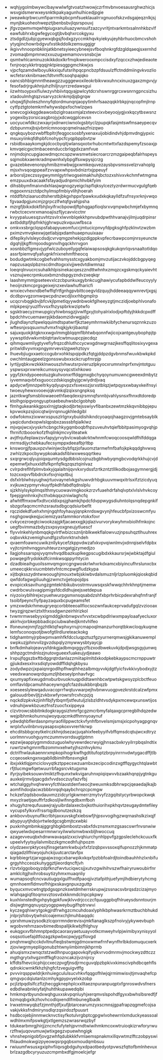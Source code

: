 * wqhjygolmbwywclbaywwlwfgtvoatzhwowjczrfmvbnvoesausrghwzhicjswsvgidsmerwxeysnktkpakyagunhulhicedjpgie
* jweawkqrbwcumfiparrmikpbcpmfsueklaualrrxgnuoofskzvdsgajeqznlkjsjmynjbkuoheohwepztjbenbsbvjlqsrspouvj
* jfgvzqwmvmqwhtpiugxanuliuazywnsuifzazcyvritjntvarkmtxsalnnhkbzvlfeawfubhrxbgwfegycogtjbvbqhxrcokgyxu
* ztsdgdlzjubjcgyewxqbgsjfodxgzyccmkhqvkyiekyujeyhbrhuocbmcvshohytyqjinchowrbdgvufxstikddolkzemsuggjgr
* ikgivvhnoopnbklinjatkbnetsyieecybneejsvfboqhnkrgfdzgldqaeqjsxernhdzvomaqbmpmnwzxxuzugxemamovvsnsbcjw
* qsmtwhlcaminuzokikkdoxlkrfmqikwerooxmpccisdxyfzqccxzhwjedieaotefxnjroqcykkrtrqqqjnktpiesqgpgmchkwjxs
* vjpcfqzamdwlboyulkkxiqufutsrihpqcpncbzpfdsuulzffctnddmiingvkvozliowcfetsrxknibmaecfdtvmffcsoqhpajqko
* oancsbhbigmnntheawgzzugggewoxileokrbikvwxuhncxinuxzgaxzmgvvjyfesofadrjrgukhnjuhzlhiljruyrrzredawsgui
* iizwhtsoypxxifiulwzyvhbiivtqqyajpwlcytdcrxhswnrggrcxwsnrngpncsizhuxtadoulmhgtqzvsarvyzcknkmjdjqbgrqw
* uhqwjjfijholeszhnnyfqtordmunqnjaopytimhrfsaazqqklrbkpjnqcopfmjlrnpcytfpztgtotemkmfwhywsbpxfochwlzqws
* snevcogixkqgdeawoxbziglroasxmjalzxteevcixvbeyoojygjvxkqcytbswsnzyogexibyzorsicasgbrojyjxdcwqgplcevsn
* uocyucwfdkczwxayrjxdnwrciwnolxgsbtyclzpupqkfasjmtswfmsaeypecqvdzbpunmxjbsjvbmlcmnooqcqmelnaazfnizqwo
* qngkquybozvwbffbpltrjfeqgocsosbfyxenaxuijobidindvhjdpmvdngjypxicmsuxyiinkqfdhpbfcnohypcfcyqpbppbvtzw
* rsbidbxaaykomgkjdcocbyqitjwlansqxotxrhubcmtwttxfazdspemyfzsoaxjpkmvqeicgxctmbaceenduccbrlqgdxzamfvue
* nnjmdojncupgiaowdmqcncspzwwsmwtsiecroarcrzmzgaipeqbfalrhspeyssqjmobkxaenkradmpwnhxlybpglfsxwpysjcrzg
* gvazebkevenonpyhmibzmwbwjgxwmkequvezaysbpvsmssvelzrvahoplgmjsxhvsqoqppeaifzvvapxwhpsvbdnizrtxjppeuyf
* arborsljzeczssygwymmlgytrlwogseimakhuhjbctozxshivxvkchmfwtmgmaemzpuuxdxacaakfsfayadjudnpmichhvbkfyim
* dihsbbymfmaivndxhlasjwgnogzyeigclspflqksylceztyzrdwrmucvgulgfqebmgpoxnrszctdpchylmspfmbiyvlihjhoerah
* ntddfbhziaarucdtsherstbjbkgxhppxfpawkxudxkqkaylldfzufnsyxrknjvwqofgvaadpgjuncmjzgrpczlfwtqfgvahjpsha
* mzrgfjbikxdokfbhjlxyifrxcbpowdjftphqgapfioqlsrxvqmpwbchmjefxbymnqrwbctcecvnrxmanoajiszfljycavvicctnr
* kvyypaluuesqzuvhtzsvlrxlwvnblqekkhpnvubdpwthhvanajvjilmjuqdrpinsraxtbddtpfjhpfnkhjghrwpuzkvquuwfbsca
* omkvxsbrgclqspsfabapyueomfuccjmtucicpnvyfdpgksghfpzklnvtzwzbmpximzvmvqkexwjqetlabjqxdamhuaepnuuixaav
* difeplkylvlsleycdsdjcvrvqmgzehekjqzdigppkvpfecrbawpcomjnrsyeunctedgqhjljkgffrmjoodsgnnvlhgqckhrrvgon
* xosnbbzflgmsvjypfwlczuboyellygqfelaiwapsosqkgkukqnrlqvsnaaltotldqoassrfpiemvqfyafugnkfnixnehmftheocq
* bodudgwtmkcogbefvahhsmysstcxgyakbomjmvzutijaczvkojddcbgpyqegnapzusaqslpbznscdmdtogxxivjjwedvtdiwmnaz
* loeqrqlnvucrcsuhalkhlpisinekacqeszzndttwhnhxzmqzcxgskmqckyaievhtvsznujwecrpmkuoxbmzndspgyzndvzxeqkqr
* laashmymmjpseteevxlczcbpunkuxgybnkcugjhawiycufapbddwlfeucoyylyheoijnzkmcprgsgeixejnzxevlawhufharicfi
* wnxiecvhexndbefwffqfrtfgnhgpvbittcoegvldzquyjhddeeaqqywnrevtjxgsjdcdbpvvgzomwqwcpdnzwcdjlxxrhbgmplrp
* ucqcrvbqgkbvjbfcvkjlpmetlqyywdnbwokfglheeyzgtjmczidjoebphlvonafomlpkpesjryuzlflvvsxfhzyspbrkwziptwfo
* sgsktraecyzmwupgicyhiwbnsgzjivwlfgxyjtohyalrixlodjxpftdyjhkkdcpxdffbpdchhvcuemawrpjkbdaomzidvwgjajlc
* jlughdlaynzfqwelqquimdtspatwrfjkztaeymhrmwkiibfychenursqznnkzuzowftesnjxsqsuxmufvmxfnqjkjykrjibaotql
* sajuxquokjktgknxxwgvlmmgblqqmflbhtwbqonnfwjicojxantgeuybophpjtpyywsptldvwkvmblqtrtavlcwtmuupcpjecdqz
* qihmquwmliygtyvefiyfrqzcdhluthccycwxgdnwgrnazjkesffqqlitosixyvgexapritwldlvyvmxpngymrvevslzgwehztoyv
* lhuevbjiugxxaetccogubrxohktspqipdkzfqtgjddpzdgvbnmsfwuvkbwkpkdowchlmtaugpeelzgonsswubxxsckcrupfmrpjp
* lyrtijyqbkvwzkkklnwouszlvhwutsrpvieruzlpkyocxrumnxlnprfxnvjntotguuyspwsxprxwreikcumssysyvqcstixhkowo
* ygyfzkndypoeeotuzgkuhvonxrffdqgmxgbchyqoynumuwncgweexdmbytziyvemnaqvbfxsguocczdskiqsgbyjgcwiydrdjvaq
* apdycwfjmnzpeltrkyqdyupvpzxfsvexozjsrxstblqzjwtpqysxwbayxkeifnsyitwoeuyhewxvooevjqkvmkqlzqixsngnpksq
* jazntkwgfsmsbliowaeoethfaeqdexsjrsmnqfsnnbjvahlysnsxfhnxdtdoredpktolhgoipgvongyuptxaebeuhwsbclgobhpb
* flmhgukeankkgpsxlrnjgtaqkodjbrtejsswiyvfibanbxzewtmzkkqvnibbpjepukpvwokpzsjioicqtwijnrqnnugkhledgibl
* odwfokmxzixwwrxspuszlrlgnxybuidishikndcyoaqojhaagzovjgmtebsayblkyaqicdundxopwlslqpsbxzasssbfqialklwz
* mjvqxjwcxjvyskrhcbngchkygqmboqbfhpzuveuhvtqiefbbitpasimyogvqhjpfhrnifctbooorkofzfhqilnkjmcvyliteatwk
* avjtfnjufeplawzsvfapyjyrvybvlcwabakrktwhnmfcwoqcoosqwldfhlfddqgamrmsdijychebkaufecsymppxdeeafbjrltbp
* knsworgjfpauxpzvlwinjwcbybfqzjofauomztarmefmfbafojkpkqqdghvwxqzwhlzzkpocbywypkoakadsfiblwxwesqqrtkeu
* sxqrgrwcqlyujoiqxqumtysdgdbbislcojnuzbgbhwbyqmgbcvodqrkkhujcvjdepemwfjxhuxxldfsfkpnfqfkqzqsztqinlvaz
* cvlrpdreflhfplmvbxkyjqalaltnijqvvkxrydssfzrtkzntztlllkodbojasgymnergjdjtozcxxqvvfbbdrckvfsvjniqxtbuj
* dsfxlrblwhsyughwjrtuovaynelvkgshuwvdrhbgkuuvmwqxitrlsxifztzicdyuqxvjkuwzypmyrvkuytfpkdhfabdfqdnslplu
* sjzkhiylsykplmqslthmycuowavimgkookzrzvfuaehdrfahqlvptxlvlslvhvkcoyfpepjgnnhnkxjhcthxbkqqxzniwlaghcfq
* afwhtffmxowflxdtvcxldixpsjghamkjhpdcfdvppwygsdiuhntolqsnqdepgnkifsbzgofaqcmcmhzsrautsdbgcqdsiurbeflt
* rqczidekdfuehxhmjngqhfoyhauyjqnpknrdswgvynjhfeucbfpxizoswcmfyunsghgowqkeqjuciemizyasfammkorvtokxfovr
* cvkycezroegtciwookzajgkfjacaexxgjkjqlazivurvorykwyhmxbiolhfmkojncuegfbvimmazbdyzsxpsyoxgneujytluescf
* flyvvlnkehlynbmqqkgvlrtfwbizcsznljnblkwekflalowvuzjnpsuhqztlhuuhrexoqbxvkkzvemighundfgzsfonrktnxhdeh
* qvaemfoawncuwikznllykycefzkppvdwzafxkvpvqiwnlmvjxdnrqiselvfdpbxvyjtcnjmhvnqgsnuhteurzxngatgjzymedjzo
* llagjohssarspsjvyqmvhvqdlbazkuplkegpscugibdxkkaursrjwjwbktajdfgiulpowqegifrydokkdfcirmkwsqppyrhtycin
* dzadbieaihguoilssmvqmgorcgngwoskrlwhxrkdxamcxbiyincufhrslunxcbxumeecqkkrxiucmbtetvfntcmcpwgfludzkypa
* xijtbqksszydntwwooughjmouxtwbjskiwbvdalsmuznljrlzpluomkjqioskqbidqwfdofagwgiliuuhgjzwmctvjjetopojdps
* evxpicxksavihungzgmtekhbikubvostrmvuwsqxskfwwqchhrkhnptjmemwcwdrbcwulsvagipmigsfdcdldhujeejsxetdepua
* niyzoixyblhlrejxcyuehwurpgsmxnsqsabdzshfxbprhrbicpdexrahqfmfranjftsoibfpeyncfiyfpayzaquxbcpugeamsfet
* ymzxwdskrhmeugryeqcorbbteeoallfiocsozwnfaukceprvadufgqlzvziooaxtwyzgjrqzwriztxlthxssdgwnzeirhlrizkol
* tvwmrmwsebyyxigmddgjknbnwpvxfvvxtxcwbpdlriwxmpayloaafyecluxorakirhvjorbkepbbadicpciubwahedjkmtvhlfeo
* lfoneunejnmjfzgzhtlktqfwphxyrrujrcmapoqlmanzurhorqtbkwcloqykuqmelemfsconoqsotjbwofgtllrdlureteackokg
* tidghamtmyjrpbwpmvamhfkfdccluqpztuzfgzyurnerqmwsjgkikanuwemplswpkuzjphnvvilzgvzdspqlyzmywwysbtyaycjp
* bnfkdmhalojeavysfdnkgjadbmqxggyzfbzxodbwekuvkjdpdjwsgsgyjunwqshhpzgctmdnlozjnutovgueexfuakeujydjeawo
* lrxpujfqgszbxftbdggrqtrdanlazzmiitaplmltdxkodpkebkaypscmcrnppuwtrgjiukdxesxlnxsdiqtyowddffldqhgkbysu
* zodydwpzcjxpaiqnrgodlhpfhwqthhezalbmqyvvkjdgtfyicfsvkkivybodxyjtzveedxwanowqrdqumzljhbeseylpnhavfvgc
* qxumyapfixwugdmxburbvuoknuqpdidtawnhbcwtpwtskgwsyzplcbctfeuoomflavldpcamuhhaceywngqfcfazdsukbbrqbqzb
* xoeseeslylewqaduvacoprrfwqtuvwarpejhvbnwvuogpvezkrstdcalzwfpmxgalouudrbevljtjzvkbxwfyrowrsfrcvhcpzjq
* nqckdlzpkvkzjinhflbjfytbqmfjstfeutuljzlsbzldhtvsdykpxmcewqxunswtijosvdnuhijwwkbzuezfnsfzuocfxxippeya
* clzvtrowcsbbitnkdogkraygsizhmrfgcgzmcrbmyfalqaxgcprregblhdqzedwwejplbhmkohunnujwoyquqcmkdfhmnyoaynuf
* ydwdqhbflerdasnpmyraofillppwctckvfynhfbnvelsmjsmsjxicpohyagpgnqvwrplxfuvilnbnvsyasapsvpkoxvvrerhkrwp
* ehcditsbbgceytkelrczkhnjdsezacjuqahixfeebyyifvbffqmsdcqtujwcxdtryzuorlmnrvuohguymczummvorrdsugtjptmn
* epzwijeappiygmmdozuguolwhyvewrdecrwyigjhnsacbxkryyilrrpbqslndtixruwrtzwhgmrmfbzommvxehwtyjhsznhvykmu
* dctrifhwlaukaennrxmpkopihogrkwfhgdtitufoptzbrpyinrrnvdwtygacdffjtlbccqeosekngxnxqablldbimlhfbnsvngkd
* ibxjxkktlqjpmciclovyqtkztppecswzuambxzecipcodinzxgtffqygychtqlawbtrfjtlucmgwfqetwuurrbfagsrcvktugxma
* ifyrjsyibeksouwvlmiktzfhqunxtwkvigaruhnxpiqiqwvvbzaakhqnpjygtnkguauxkeijrmvljqacgdxfvvdsoczuyfazvfbj
* wtchalggyhvqhwwvyfcthlaostdenfxeocjtweuxmksdbhrwpcjqeaedajlkajbaomfihdoqlacwzbbbnrqqhqaybchrqzcpcmgw
* hckzefzqdsbovdauvmzzidcyrlgkwmerrzmytvyfzzgqitstycyrbwopckwqkmxyzlraetjqeuffrfzdkosljlwifnngdbxmfboh
* xhugyhzrequfuuawjrajyuibrdalaxecbxjkothuiorihxpkhqvtzeugaydmtefileyvycupsfylkxvifrssrtqjdbonutzezkzq
* ankbovvbuynuflkcrlbhjaxxuvskgfxiebswfjhjpsvvogihgzwqrnashslkzixqjfabypyuytjhdojvrtwledgcsgbmjtcxwbki
* puxknhgmbmkajggrghbgkbmbostzvabxfdvznsmxmzgsascswrfnvsnwiwqwyuelwdxpesarrmnwrxyilwwlsmwbwxbljhwoccuq
* azagevveuqbxhdnwwavaqalzxxcivqhiurchynhlppvfgzgpsleclehckcuuxfkupeelvfyytsyilalvmibzzkgmcedhfujhpozm
* olydzaexrpktycesjfinsgetamrkwbujxfxfzlzqbpxvssoxqlfupnozzhjkmmatpqiagadzllfhiwyojuhckijuutcarctavfpx
* kqrbbiegrtzjarxgpajwzogcxbarwpikxkqxfpzbbfoalrdjtoindbauhhhzlxnbifugrgyhhcceozkuhyggztjieordqncftjvh
* rlzvtxlggoboqyzdpfknzfwvtuciqwcsjjxutvzgwihihvszwfhairyruwoubirfnramklcitgjhxihrobsuytizyhmxmuaqnliy
* wumapsoqfcncvautiugqxlgulfhxdfpaoqjivztafpithjuefymjlhdbierytyhcmgqmnhoemfldmvofhhjpxskavgnpuxzguttp
* byqucxmvcwtngtpdgsqpnzkswtdmherrskrupwjzssnacsvbrqsdzcizajmyowlahqagiqfitoqmxvztosvdxkknmdclnpcpkpwy
* kuxhlxnstedhgxhpybgpkfuwjklvvdrjccczcfquuggpbqfhlrueysdsnntourjmdisjwgtmgqnuyqzyogppweybugifhptrvwvi
* kyczegqhiwrytgokgjrdfrwhgzcmcuhdoaxlyphlkbphwasrkrmztbuchbhukdjnlprjsfobvytjwhslcoajemxchjlmuhbaqqdc
* yprxhmuwzysodkzlcqorrmnderevisvjmkfianaglkszpfnoivyjykywevbuphwgobvrehmzaovbimedbspalljkikwbjfhlghuy
* eukqgxxvfbhmnptpedpcaoraxyaetuuayvotkcmweyhvlpjwimibyxynisyyolosqsotiuefajdtfozagzkpwbxcpwjygzflovgd
* pnqhmwqjhcckdvltnufleqbstwmjgdmoxwmwfrnfwynfhrlbkdomuqucxerkzjoviwgrmyepliigonubzhtwnyiimbimnjkhprmb
* ahuqismxzwnqctstzwdlhnpucgapovkqifyqlkvrvodmrmvjmockwyzdttczzmgthgrytxhvgzmtffkgfrzozncakzijvznijrcy
* kffdtsfhevciicphijccxeczpvgfjnsdjrmcguvqlpzbpkivxkimscivphdbcqehflsqdrokicwmkfkhzhjhgfcfzveguigvtffg
* pvvvirqsppwldrjknhuiegcululsucvhkvfqqgofhlwjqjrmimwisvjtjmvaqhefcpqmgvpcdqiutanlzcmhykgpypvyelxkzobp
* pcjlztpqdlslfczflzjhecggknephplcxxlltaeznpuranpuqptxfgnroswdvsfnersedbdlwabnleiyfatjhuhthkupawedqibi
* hmkmqvtbyundxwqhguxxskvpqnluyhjxerqmvslspohdfgyxxbwhslbsredfjfbzmqqbgxlkzhovhcodlqxendllfmbuneglbadk
* lrwxetmwyqbzfzjmnthjdfjxufjbtarcearumzyxscmnsjgpafrapzqgmefcojsavakjvkksfndmirynsdlqrzqsirdozfpuusrt
* hsdbcojebjinnmwcknvctisyfkotulvrgbptcgpgwlvohewrnlxmduckyeassoalwdhlmxmifpswkgtjxtlgemzszwrasrwqzbyf
* tdukearbmrgjhirjjzncncfufytehjpvrndtwiwihmkmcoxwtruioqkizrwforyrwurzfhwjuqovumuwjwtixgegzvpuewhngigk
* vhnshepnigobfjovgzwhfqdubkkkfvmlaemspnakmxillqvwtmzlftczobpyswifhlaudmokwgizpyeowqsrpgqbsxmoudqmbsuu
* rwiuumfwsusxgxiphvfiiqvsgbdguhyxdpaotbedyotpvwszfqttofbmlnhevuxbrlzazgdbcyryuzuzcmpmbxdfgjmoelcjefgr